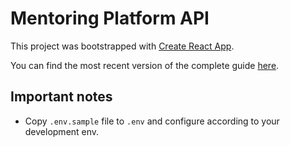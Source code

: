 # Mentoring Platform API

This project was bootstrapped with [Create React App](https://github.com/facebookincubator/create-react-app).

You can find the most recent version of the complete guide [here](https://github.com/facebookincubator/create-react-app/blob/master/packages/react-scripts/template/README.md).

## Important notes
- Copy `.env.sample` file to `.env` and configure according to your development env.
